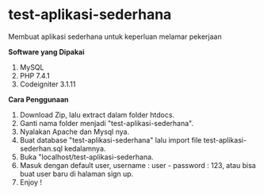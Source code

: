 # test-aplikasi-sederhana
Membuat aplikasi sederhana untuk keperluan melamar pekerjaan

**Software yang Dipakai**  
1. MySQL
2. PHP 7.4.1
3. Codeigniter 3.1.11

**Cara Penggunaan**
1. Download Zip, lalu extract dalam folder htdocs.
2. Ganti nama folder menjadi "test-aplikasi-sederhana".
3. Nyalakan Apache dan Mysql nya.
4. Buat database "test-aplikasi-sederhana" lalu import file test-aplikasi-sederhan.sql kedalamnya.
5. Buka "localhost/test-aplikasi-sederhana.
6. Masuk dengan default user, username : user - password : 123, atau bisa buat user baru di halaman sign up.
7. Enjoy !
